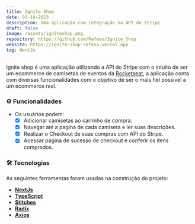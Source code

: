 ```yaml
---
title: Ignite Shop
date: 03-14-2023
description: Uma aplicação com integração na API do Stripe
draft: false
image: /assets/igniteshop.png
repository: https://github.com/Rafeso/Ignite_Shop
website: https://ignite-shop-rafeso.vercel.app
tag: NextJs
---
```


Ignite shop é uma aplicação utilizando a API do Stripe com o intuito de ser um ecommerce de camisetas de eventos da [Rocketseat](https://www.rocketseat.com.br), a aplicação conta com diversas funcionalidades com o objetivo de ser o mais fiel possível a um ecommerce real.

### ⚙️ Funcionalidades

- Os usuários podem:
  - [x] Adicionar camisetas ao carrinho de compra.
  - [x] Navegar até a pagina de cada camiseta e ler suas descrições.
  - [x] Realizar o Checkout de suas compras com API do Stripe.
  - [x] Acessar página de sucesso de checkout e conferir os itens comprados.

### 🛠 Tecnologias

As seguintes ferramentas foram usadas na construção do projeto:

- **[NextJs](https://nextjs.org/)**
- **[TypeScript](https://www.typescriptlang.org/)**
- **[Stitches](https://stitches.dev/)**
- **[Radix](https://www.radix-ui.com/)**
- **[Axios](https://axios-http.com/)**